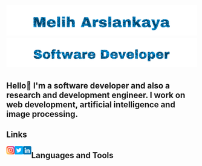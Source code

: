 <h1 align="center">
   <img src="https://github.com/meliharslankaya/meliharslankaya/blob/main/Melih%20Arslankaya.svg" alt="Melih Arslankaya" />
   <img src="https://github.com/meliharslankaya/meliharslankaya/blob/main/Software%20Developer.svg" alt="Software Developer" />
</h1>
  
  
 ## Hello👋 I'm a software developer and also a research and development engineer. I work on web development, artificial intelligence and image processing.
  
  
 ## Links 
  
 <a href="https://www.instagram.com/abhisheknaiidu/">
   <img align="left" alt="Melih's Instagram" width="22px" src="Assets/instagram.png" />
 </a>

 <a href="https://twitter.com/abhisheknaiidu">
   <img align="left" alt="Melih Arslankaya | Twitter" width="22px" src="Assets/twitter.png" />
 </a>
 <a href="https://www.linkedin.com/in/abhisheknaiidu/">
   <img align="left" alt="Melih's LinkedIN" width="22px" src="Assets/linkedin.png" />
 </a>
  
 ## Languages and Tools
  
